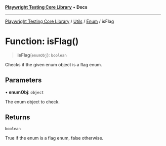 [**Playwright Testing Core Library**](../../../../../README.md) • **Docs**

***

[Playwright Testing Core Library](../../../../../README.md) / [Utils](../../../README.md) / [Enum](../README.md) / isFlag

# Function: isFlag()

> **isFlag**(`enumObj`): `boolean`

Checks if the given enum object is a flag enum.

## Parameters

• **enumObj**: `object`

The enum object to check.

## Returns

`boolean`

True if the enum is a flag enum, false otherwise.

